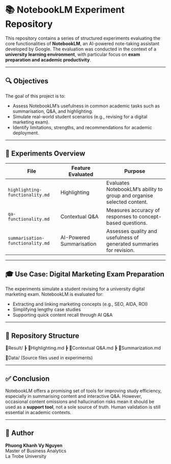 # 📚 NotebookLM Experiment Repository

This repository contains a series of structured experiments evaluating the core functionalities of **NotebookLM**, an AI-powered note-taking assistant developed by Google. The evaluation was conducted in the context of a **university learning environment**, with particular focus on **exam preparation and academic productivity**.

---

## 🔍 Objectives

The goal of this project is to:
- Assess NotebookLM’s usefulness in common academic tasks such as summarisation, Q&A, and highlighting.
- Simulate real-world student scenarios (e.g., revising for a digital marketing exam).
- Identify limitations, strengths, and recommendations for academic deployment.

---

## 🧪 Experiments Overview

| **File**                         | **Feature Evaluated**         | **Purpose**                                                                 |
|----------------------------------|-------------------------------|------------------------------------------------------------------------------|
| `highlighting-functionality.md` | Highlighting                  | Evaluates NotebookLM’s ability to group and organise selected content.      |
| `qa-functionality.md`           | Contextual Q&A                | Measures accuracy of responses to concept-based questions.                  |
| `summarisation-functionality.md`| AI-Powered Summarisation      | Assesses quality and usefulness of generated summaries for revision.        |

---

## 🎓 Use Case: Digital Marketing Exam Preparation

The experiments simulate a student revising for a university digital marketing exam. NotebookLM is evaluated for:
- Extracting and linking marketing concepts (e.g., SEO, AIDA, ROI)
- Simplifying lengthy case studies
- Supporting quick content recall through AI Q&A

---

## 📁 Repository Structure

📂Result/ 
┣ 📄Highlighting.md
┣ 📄Contextual Q&A.md
┣ 📄Summarization.md


📂Data/ (Source files used in experiments)

---

## ✅ Conclusion

NotebookLM offers a promising set of tools for improving study efficiency, especially in summarising content and interactive Q&A. However, occasional content omissions and hallucination risks mean it should be used as a **support tool**, not a sole source of truth. Human validation is still essential in academic contexts.

---

## 📌 Author

**Phuong Khanh Vy Nguyen**  
Master of Business Analytics  
La Trobe University  

